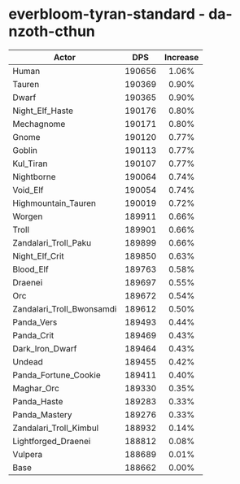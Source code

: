 # everbloom-tyran-standard - da-nzoth-cthun
| Actor | DPS | Increase |
|---|:---:|:---:|
|Human|190656|1.06%|
|Tauren|190369|0.90%|
|Dwarf|190365|0.90%|
|Night_Elf_Haste|190176|0.80%|
|Mechagnome|190171|0.80%|
|Gnome|190120|0.77%|
|Goblin|190113|0.77%|
|Kul_Tiran|190107|0.77%|
|Nightborne|190064|0.74%|
|Void_Elf|190054|0.74%|
|Highmountain_Tauren|190019|0.72%|
|Worgen|189911|0.66%|
|Troll|189901|0.66%|
|Zandalari_Troll_Paku|189899|0.66%|
|Night_Elf_Crit|189850|0.63%|
|Blood_Elf|189763|0.58%|
|Draenei|189697|0.55%|
|Orc|189672|0.54%|
|Zandalari_Troll_Bwonsamdi|189612|0.50%|
|Panda_Vers|189493|0.44%|
|Panda_Crit|189469|0.43%|
|Dark_Iron_Dwarf|189464|0.43%|
|Undead|189455|0.42%|
|Panda_Fortune_Cookie|189411|0.40%|
|Maghar_Orc|189330|0.35%|
|Panda_Haste|189283|0.33%|
|Panda_Mastery|189276|0.33%|
|Zandalari_Troll_Kimbul|188932|0.14%|
|Lightforged_Draenei|188812|0.08%|
|Vulpera|188689|0.01%|
|Base|188662|0.00%|

